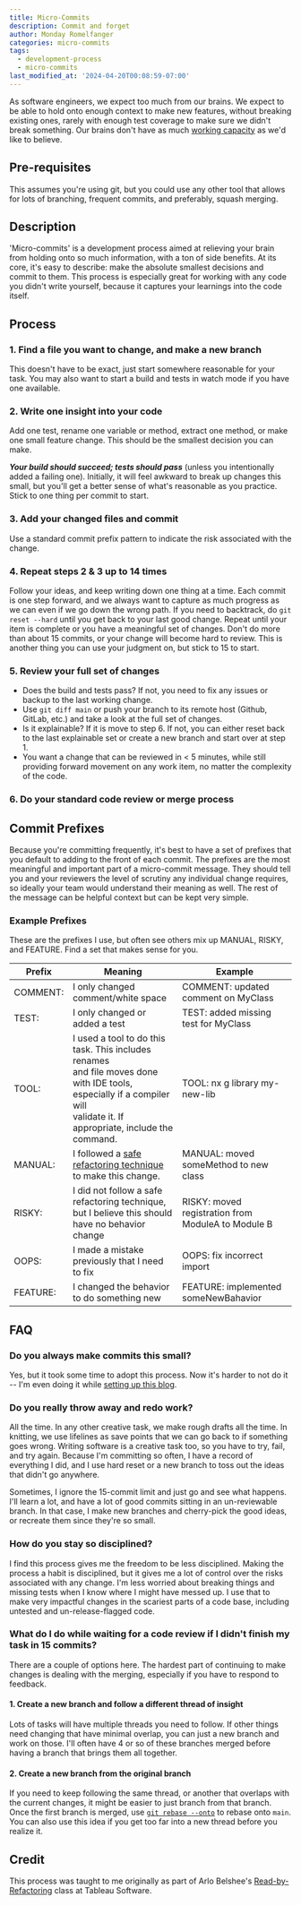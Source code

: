 ```yaml
---
title: Micro-Commits
description: Commit and forget
author: Monday Romelfanger
categories: micro-commits
tags:
  - development-process
  - micro-commits
last_modified_at: '2024-04-20T00:08:59-07:00'
---
```


As software engineers, we expect too much from our brains. We expect to be able to hold onto enough context to make new features, without breaking existing ones, rarely with enough test coverage to make sure we didn't break something. Our brains don't have as much [working capacity](https://en.wikipedia.org/wiki/The_Magical_Number_Seven,_Plus_or_Minus_Two) as we'd like to believe.

## Pre-requisites

This assumes you're using git, but you could use any other tool that allows for lots of branching, frequent commits, and preferably, squash merging.

## Description

'Micro-commits' is a development process aimed at relieving your brain from holding onto so much information, with a ton of side benefits. At its core, it's easy to describe: make the absolute smallest decisions and commit to them. This process is especially great for working with any code you didn't write yourself, because it captures your learnings into the code itself.

## Process

### 1. Find a file you want to change, and make a new branch

This doesn't have to be exact, just start somewhere reasonable for your task. You may also want to start a build and tests in watch mode if you have one available.

### 2. Write one insight into your code

Add one test, rename one variable or method, extract one method, or make one small feature change. This should be the smallest decision you can make.

_**Your build should succeed; tests should pass**_ (unless you intentionally added a failing one).
Initially, it will feel awkward to break up changes this small, but you'll get a better sense of what's reasonable as you practice. Stick to one thing per commit to start.

### 3. Add your changed files and commit

Use a standard commit prefix pattern to indicate the risk associated with the change.

### 4. Repeat steps 2 & 3 up to 14 times

Follow your ideas, and keep writing down one thing at a time. Each commit is one step forward, and we always want to capture as much progress as we can even if we go down the wrong path. If you need to backtrack, do `git reset --hard` until you get back to your last good change. Repeat until your item is complete or you have a meaningful set of changes. Don't do more than about 15 commits, or your change will become hard to review. This is another thing you can use your judgment on, but stick to 15 to start.

### 5. Review your full set of changes

- Does the build and tests pass? If not, you need to fix any issues or backup to the last working change.
- Use `git diff main` or push your branch to its remote host (Github, GitLab, etc.) and take a look at the full set of changes.
- Is it explainable? If it is move to step 6. If not, you can either reset back to the last explainable set or create a new branch and start over at step 1.
- You want a change that can be reviewed in < 5 minutes, while still providing forward movement on any work item, no matter the complexity of the code.

### 6. Do your standard code review or merge process

## Commit Prefixes

Because you're committing frequently, it's best to have a set of prefixes that you default to adding to the front of each commit. The prefixes are the most meaningful and important part of a micro-commit message. They should tell you and your reviewers the level of scrutiny any individual change requires, so ideally your team would understand their meaning as well. The rest of the message can be helpful context but can be kept very simple.

### Example Prefixes

These are the prefixes I use, but often see others mix up MANUAL, RISKY, and FEATURE. Find a set that makes sense for you.

| Prefix   | Meaning                                                                                                                                                                          | Example                                            |
| -------- | -------------------------------------------------------------------------------------------------------------------------------------------------------------------------------- | -------------------------------------------------- |
| COMMENT: | I only changed comment/white space                                                                                                                                               | COMMENT: updated comment on MyClass                |
| TEST:    | I only changed or added a test                                                                                                                                                   | TEST: added missing test for MyClass               |
| TOOL:    | I used a tool to do this task. This includes renames<br/>and file moves done with IDE tools, especially if a compiler will<br/>validate it. If appropriate, include the command. | TOOL: nx g library my-new-lib                      |
| MANUAL:  | I followed a [safe refactoring technique](https://refactoring.guru/refactoring/catalog) to make this change.                                                                     | MANUAL: moved someMethod to new class              |
| RISKY:   | I did not follow a safe refactoring technique,<br/>but I believe this should have no behavior change                                                                             | RISKY: moved registration from ModuleA to Module B |
| OOPS:    | I made a mistake previously that I need to fix                                                                                                                                   | OOPS: fix incorrect import                         |
| FEATURE: | I changed the behavior to do something new                                                                                                                                       | FEATURE: implemented someNewBahavior               |

## FAQ

### Do you always make commits this small?

Yes, but it took some time to adopt this process. Now it's harder to not do it -- I'm even doing it while [setting up this blog](https://github.com/monday-sun/monday-sun.github.io/pull/12/commits).

### Do you really throw away and redo work?

All the time. In any other creative task, we make rough drafts all the time. In knitting, we use lifelines as save points that we can go back to if something goes wrong. Writing software is a creative task too, so you have to try, fail, and try again. Because I'm committing so often, I have a record of everything I did, and I use hard reset or a new branch to toss out the ideas that didn't go anywhere.

Sometimes, I ignore the 15-commit limit and just go and see what happens. I'll learn a lot, and have a lot of good commits sitting in an un-reviewable branch. In that case, I make new branches and cherry-pick the good ideas, or recreate them since they're so small.

### How do you stay so disciplined?

I find this process gives me the freedom to be less disciplined. Making the process a habit is disciplined, but it gives me a lot of control over the risks associated with any change. I'm less worried about breaking things and missing tests when I know where I might have messed up. I use that to make very impactful changes in the scariest parts of a code base, including untested and un-release-flagged code.

### What do I do while waiting for a code review if I didn't finish my task in 15 commits?

There are a couple of options here. The hardest part of continuing to make changes is dealing with the merging, especially if you have to respond to feedback.

#### 1. Create a new branch and follow a different thread of insight

Lots of tasks will have multiple threads you need to follow. If other things need changing that have minimal overlap, you can just a new branch and work on those. I'll often have 4 or so of these branches merged before having a branch that brings them all together.

#### 2. Create a new branch from the original branch

If you need to keep following the same thread, or another that overlaps with the current changes, it might be easier to just branch from that branch. Once the first branch is merged, use [`git rebase --onto`](https://womanonrails.com/git-rebase-onto) to rebase onto `main`. You can also use this idea if you get too far into a new thread before you realize it.

## Credit

This process was taught to me originally as part of Arlo Belshee's [Read-by-Refactoring](https://arlobelshee.com/the-core-6-refactorings/) class at Tableau Software.
